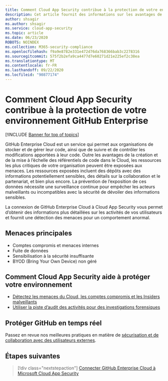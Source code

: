 ```yaml
---
title: Comment Cloud App Security contribue à la protection de votre environnement GitHub Enterprise
description: Cet article fournit des informations sur les avantages de la connexion de votre application GitHub Enterprise à Cloud App Security à l’aide du connecteur API pour la visibilité et le contrôle de l’utilisation.
author: shsagir
ms.author: shsagir
ms.service: cloud-app-security
ms.topic: article
ms.date: 06/23/2020
ROBOTS: NOINDEX
ms.collection: M365-security-compliance
ms.openlocfilehash: f9a9e8782e331e472d76da768366bab3c2278316
ms.sourcegitcommit: 575f2b2efa9ca4477d7e60271d21e225ef2c38ea
ms.translationtype: MT
ms.contentlocale: fr-FR
ms.lasthandoff: 09/22/2020
ms.locfileid: "90877174"
---
```

# <a name="how-cloud-app-security-helps-protect-your-github-enterprise-environment"></a>Comment Cloud App Security contribue à la protection de votre environnement GitHub Enterprise

[!INCLUDE [Banner for top of topics](includes/banner.md)]

GitHub Enterprise Cloud est un service qui permet aux organisations de stocker et de gérer leur code, ainsi que de suivre et de contrôler les modifications apportées à leur code. Outre les avantages de la création et de la mise à l’échelle des référentiels de code dans le Cloud, les ressources les plus critiques de votre organisation peuvent être exposées aux menaces. Les ressources exposées incluent des dépôts avec des informations potentiellement sensibles, des détails sur la collaboration et le partenariat, et bien plus encore. La prévention de l’exposition de ces données nécessite une surveillance continue pour empêcher les acteurs malveillants ou incompatibles avec la sécurité de dévoiler des informations sensibles.

La connexion de GitHub Enterprise Cloud à Cloud App Security vous permet d’obtenir des informations plus détaillées sur les activités de vos utilisateurs et fournit une détection des menaces pour un comportement anormal.

## <a name="main-threats"></a>Menaces principales

- Comptes compromis et menaces internes
- Fuite de données
- Sensibilisation à la sécurité insuffisante
- BYOD (Bring Your Own Device) non géré

## <a name="how-cloud-app-security-helps-to-protect-your-environment"></a>Comment Cloud App Security aide à protéger votre environnement

- [Détectez les menaces du Cloud, les comptes compromis et les Insiders malveillants](best-practices.md#detect-cloud-threats-compromised-accounts-malicious-insiders-and-ransomware)
- [Utiliser la piste d’audit des activités pour des investigations forensiques](best-practices.md#use-the-audit-trail-of-activities-for-forensic-investigations)

## <a name="protect-github-in-real-time"></a>Protéger GitHub en temps réel

Passez en revue nos meilleures pratiques en matière de [sécurisation et de collaboration avec des utilisateurs externes](best-practices.md#secure-collaboration-with-external-users-by-enforcing-real-time-session-controls).

## <a name="next-steps"></a>Étapes suivantes

> [!div class="nextstepaction"]
> [Connecter GitHub Enterprise Cloud à Microsoft Cloud App Security](connect-github-ec-to-microsoft-cloud-app-security.md)

